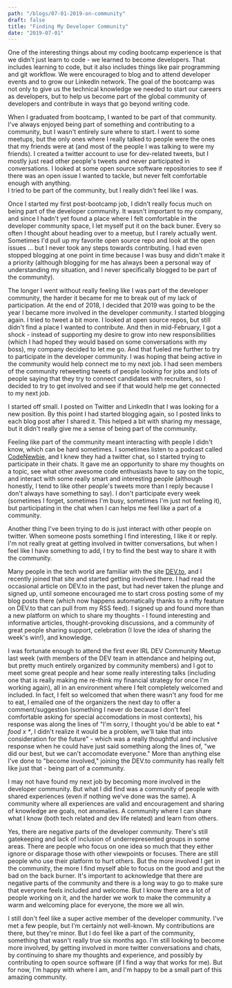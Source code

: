 ```yaml
---
path: "/blogs/07-01-2019-on-community"
draft: false 
title: "Finding My Developer Community"
date: "2019-07-01"
---
```


One of the interesting things about my coding bootcamp experience is that we didn't just learn to code - we learned to become developers. That includes learning to code, but it also includes things like pair programming and git workflow. We were encouraged to blog and to attend developer events and to grow our LinkedIn network. The goal of the bootcamp was not only to give us the technical knowledge we needed to start our careers as developers, but to help us become part of the global community of developers and contribute in ways that go beyond writing code.

When I graduated from bootcamp, I wanted to be part of that community. I've always enjoyed being part of something and contributing to a community, but I wasn't entirely sure where to start. I went to some meetups, but the only ones where I really talked to people were the ones that my friends were at (and most of the people I was talking to were my friends). I created a twitter account to use for dev-related tweets, but I mostly just read other people's tweets and never participated in conversations. I looked at some open source software repositories to see if there was an open issue I wanted to tackle, but never felt comfortable enough with anything.  
I tried to be part of the community, but I really didn't feel like I was.

Once I started my first post-bootcamp job, I didn't really focus much on being part of the developer community. It wasn't important to my company, and since I hadn't yet found a place where I felt comfortable in the developer community space, I let myself put it on the back buner. Every so often I thought about heading over to a meetup, but I rarely actually went. Sometimes I'd pull up my favorite open source repo and look at the open issues ... but I never took any steps towards contributing. I had even stopped blogging at one point in time because I was busy and didn't make it a priority (although blogging for me has always been a personal way of understanding my situation, and I never specifically blogged to be part of the community).

The longer I went without really feeling like I was part of the developer community, the harder it became for me to break out of my lack of participation. At the end of 2018, I decided that 2019 was going to be the year I became more involved in the developer community. I started blogging again. I tried to tweet a bit more. I looked at open source repos, but still didn't find a place I wanted to contribute. And then in mid-February, I got a shock - instead of supporting my desire to grow into new responsibilities (which I had hoped they would based on some conversations with my boss), my company decided to let me go. And that fueled me further to try to participate in the developer community. I was hoping that being active in the community would help connect me to my next job. I had seen members of the community retweeting tweets of people looking for jobs and lots of people saying that they try to connect candidates with recruiters, so I decided to try to get involved and see if that would help me get connected to my next job.

I started off small. I posted on Twitter and LinkedIn that I was looking for a new position. By this point I had started blogging again, so I posted links to each blog post after I shared it. This helped a bit with sharing my message, but it didn't really give me a sense of being part of the community.

Feeling like part of the community meant interacting with people I didn't know, which can be hard sometimes. I sometimes listen to a podcast called [CodeNewbie](https://www.codenewbie.org/), and I knew they had a twitter chat, so I started trying to participate in their chats. It gave me an opportunity to share my thoughts on a topic, see what other awesome code enthusiasts have to say on the topic, and interact with some really smart and interesting people (although honestly, I tend to like other people's tweets more than I reply because I don't always have something to say). I don't participate every week (sometimes I forget, sometimes I'm busy, sometimes I'm just not feeling it), but participating in the chat when I can helps me feel like a part of a community.

Another thing I've been trying to do is just interact with other people on twitter. When someone posts something I find interesting, I like it or reply. I'm not really great at getting involved in twitter conversations, but when I feel like I have something to add, I try to find the best way to share it with the community.

Many people in the tech world are familiar with the site [DEV.to](DEV.to), and I recently joined that site and started getting involved there. I had read the occasional article on DEV.to in the past, but had never taken the plunge and signed up, until someone encouraged me to start cross posting some of my blog posts there (which now happens automatically thanks to a nifty feature on DEV.to that can pull from my RSS feed). I signed up and found more than a new platform on which to share my thoughts - I found interesting and informative articles, thought-provoking discussions, and a community of great people sharing support, celebration (I love the idea of sharing the week's win!), and knowledge.

I was fortunate enough to attend the first ever IRL DEV Community Meetup last week (with members of the DEV team in attendance and helping out, but pretty much entirely organized by community members) and I got to meet some great people and hear some really interesting talks (including one that is really making me re-think my financial strategy for once I'm working again), all in an environment where I felt completely welcomed and included. In fact, I felt so welcomed that when there wasn't any food for me to eat, I emailed one of the organizers the next day to offer a comment/suggestion (something I never do because I don't feel comfortable asking for special accomodations in most contexts), his response was along the lines of "I'm sorry, I thought you'd be able to eat _* food x *_, I didn't realize it would be a problem, we'll take that into consideration for the future" - which was a really thoughtful and inclusive response when he could have just said something along the lines of, "we did our best, but we can't accomodate everyone." More than anything else I've done to "become involved," joining the DEV.to community has really felt like just that - being part of a community.

I may not have found my next job by becoming more involved in the developer community. But what I did find was a community of people with shared experiences (even if nothing we've done was the same). A community where all experiences are valid and encouragement and sharing of knowledge are goals, not anomalies. A community where I can share what I know (both tech related and dev life related) and learn from others.

Yes, there are negative parts of the developer community. There's still gatekeeping and lack of inclusion of underrepresented groups in some areas. There are people who focus on one idea so much that they either ignore or disparage those with other viewpoints or focuses. There are still people who use their platform to hurt others. But the more involved I get in the community, the more I find myself able to focus on the good and put the bad on the back burner. It's important to acknowledge that there are negative parts of the community and there is a long way to go to make sure that everyone feels included and welcome. But I know there are a lot of people working on it, and the harder we work to make the community a warm and welcoming place for everyone, the more we all win.

I still don't feel like a super active member of the developer community. I've met a few people, but I'm certainly not well-known. My contributions are there, but they're minor. But I do feel like a part of the community, something that wasn't really true six months ago. I'm still looking to become more involved, by getting involved in more twitter conversations and chats, by continuing to share my thoughts and experience, and possibly by contributing to open source software (if I find a way that works for me). But for now, I'm happy with where I am, and I'm happy to be a small part of this amazing community.
